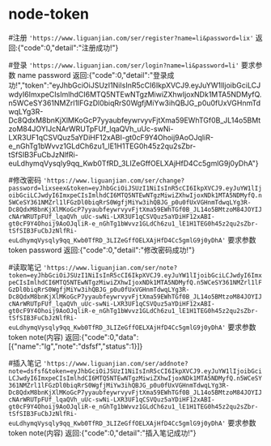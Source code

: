 # node-token

#注册
	```
	  'https://www.liguanjian.com/ser/register?name=li&password=lix'
	```
	返回:{"code":0,"detail":"注册成功!"}
	
#登录
	```
	  'https://www.liguanjian.com/ser/login?name=li&password=li'
	```
	要求参数 name password
	返回:{"code":0,"detail":"登录成功!","token":"eyJhbGciOiJSUzI1NiIsInR5cCI6IkpXVCJ9.eyJuYW1lIjoibGciLCJwdyI6ImxpeCIsImlhdCI6MTQ5NTEwNTgzMiwiZXhwIjoxNDk1MTA5NDMyfQ.n5WCeSY361NMZrl1lFGzDl0biqRrS0WgfjMiYw3ihQBJG_p0u0fUxVGHnmTdwqLYg3R-Dc8QdxM8bnKjXlMKoGcP7yyaubfeywrvyvFjtXma59EWhTGf0B_JL14o5BMtzoM84JOYIJcNArWRUTpFUf_lqaQVh_uUc-swNi-LXR3UF1qCSVQuz5aYDiHF12xABI-gt0cF9Y4Ohoij9AoOJqliR-e_nGhTg1bWvvz1GLdCh6zu1_lE1H1TEG0h45z2qu2sZbr-tSfSIB3FuCbJzNlfRi-euLdhymqVysqly9qq_Kwb0TfRD_3LIZeGffOELXAjHfD4Cc5gmlG9j0yDhA"}

#修改密码
	```
	  'https://www.liguanjian.com/ser/change?password=lixseex&token=eyJhbGciOiJSUzI1NiIsInR5cCI6IkpXVCJ9.eyJuYW1lIjoibGciLCJwdyI6ImxpeCIsImlhdCI6MTQ5NTEwNTgzMiwiZXhwIjoxNDk1MTA5NDMyfQ.n5WCeSY361NMZrl1lFGzDl0biqRrS0WgfjMiYw3ihQBJG_p0u0fUxVGHnmTdwqLYg3R-Dc8QdxM8bnKjXlMKoGcP7yyaubfeywrvyvFjtXma59EWhTGf0B_JL14o5BMtzoM84JOYIJcNArWRUTpFUf_lqaQVh_uUc-swNi-LXR3UF1qCSVQuz5aYDiHF12xABI-gt0cF9Y4Ohoij9AoOJqliR-e_nGhTg1bWvvz1GLdCh6zu1_lE1H1TEG0h45z2qu2sZbr-tSfSIB3FuCbJzNlfRi-euLdhymqVysqly9qq_Kwb0TfRD_3LIZeGffOELXAjHfD4Cc5gmlG9j0yDhA'
	```
	要求参数 token password
	返回:{"code":0,"detail":"修改密码成功!"}

#读取笔记
	```
	  'https://www.liguanjian.com/ser/note?token=eyJhbGciOiJSUzI1NiIsInR5cCI6IkpXVCJ9.eyJuYW1lIjoibGciLCJwdyI6ImxpeCIsImlhdCI6MTQ5NTEwNTgzMiwiZXhwIjoxNDk1MTA5NDMyfQ.n5WCeSY361NMZrl1lFGzDl0biqRrS0WgfjMiYw3ihQBJG_p0u0fUxVGHnmTdwqLYg3R-Dc8QdxM8bnKjXlMKoGcP7yyaubfeywrvyvFjtXma59EWhTGf0B_JL14o5BMtzoM84JOYIJcNArWRUTpFUf_lqaQVh_uUc-swNi-LXR3UF1qCSVQuz5aYDiHF12xABI-gt0cF9Y4Ohoij9AoOJqliR-e_nGhTg1bWvvz1GLdCh6zu1_lE1H1TEG0h45z2qu2sZbr-tSfSIB3FuCbJzNlfRi-euLdhymqVysqly9qq_Kwb0TfRD_3LIZeGffOELXAjHfD4Cc5gmlG9j0yDhA'
	```
	要求参数 token note(内容)
	返回:{"code":0,"data":[{"name":"lg","note":"dsfsf","status":1}]}

#插入笔记
	```
	  'https://www.liguanjian.com/ser/addnote?note=dsfsf&token=eyJhbGciOiJSUzI1NiIsInR5cCI6IkpXVCJ9.eyJuYW1lIjoibGciLCJwdyI6ImxpeCIsImlhdCI6MTQ5NTEwNTgzMiwiZXhwIjoxNDk1MTA5NDMyfQ.n5WCeSY361NMZrl1lFGzDl0biqRrS0WgfjMiYw3ihQBJG_p0u0fUxVGHnmTdwqLYg3R-Dc8QdxM8bnKjXlMKoGcP7yyaubfeywrvyvFjtXma59EWhTGf0B_JL14o5BMtzoM84JOYIJcNArWRUTpFUf_lqaQVh_uUc-swNi-LXR3UF1qCSVQuz5aYDiHF12xABI-gt0cF9Y4Ohoij9AoOJqliR-e_nGhTg1bWvvz1GLdCh6zu1_lE1H1TEG0h45z2qu2sZbr-tSfSIB3FuCbJzNlfRi-euLdhymqVysqly9qq_Kwb0TfRD_3LIZeGffOELXAjHfD4Cc5gmlG9j0yDhA'
	```
	要求参数 token note(内容)
	返回:{"code":0,"detail":"插入笔记成功!"}
	

	
